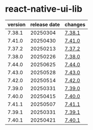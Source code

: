 # react-native-ui-lib	


|version|release date|changes|
|---|---|---|
|7.38.1|20250304|[7.38.1](./7.38.1-20250304.md)|
|7.41.0|20250430|[7.41.0](./7.41.0-20250430.md)|
|7.37.2|20250213|[7.37.2](./7.37.2-20250213.md)|
|7.38.0|20250226|[7.38.0](./7.38.0-20250226.md)|
|7.44.0|20250625|[7.44.0](./7.44.0-20250625.md)|
|7.43.0|20250528|[7.43.0](./7.43.0-20250528.md)|
|7.42.0|20250514|[7.42.0](./7.42.0-20250514.md)|
|7.39.0|20250331|[7.39.0](./7.39.0-20250331.md)|
|7.40.0|20250415|[7.40.0](./7.40.0-20250415.md)|
|7.41.1|20250507|[7.41.1](./7.41.1-20250507.md)|
|7.39.1|20250331|[7.39.1](./7.39.1-20250331.md)|
|7.40.1|20250421|[7.40.1](./7.40.1-20250421.md)|
